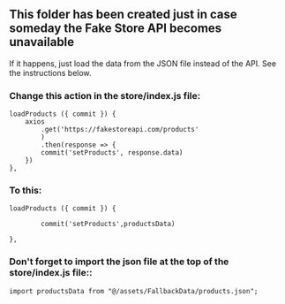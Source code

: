 ## This folder has been created just in case someday the Fake Store API becomes unavailable

If it happens, just load the data from the JSON file instead of the API. See the instructions below.

### Change this action in the store/index.js file:

```
loadProducts ({ commit }) {
    axios
        .get('https://fakestoreapi.com/products'
        )
        .then(response => {
        commit('setProducts', response.data)
    })
},
```
### To this:

```
loadProducts ({ commit }) {
      
        commit('setProducts',productsData)
    
},
```

###  Don't forget to import the json file at the top of the store/index.js file::

```
import productsData from "@/assets/FallbackData/products.json";
```

